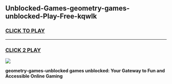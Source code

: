 
## Unblocked-Games-geometry-games-unblocked-Play-Free-kqwlk
<h3>
<a href="https://premium76.site?title=geometry-games-unblocked&ref=17A">CLICK TO PLAY</a></h3>
<hr>

<h3>
<a href="https://premium76.site?title=geometry-games-unblocked&ref=17A">CLICK 2 PLAY</a>
  
</h3>

<a href="https://premium76.site?title=geometry-games-unblocked&ref=17A"><img src="https://clearcache.store/games.png"></a>


**geometry-games-unblocked games unblocked: Your Gateway to Fun and Accessible Online Gaming**
